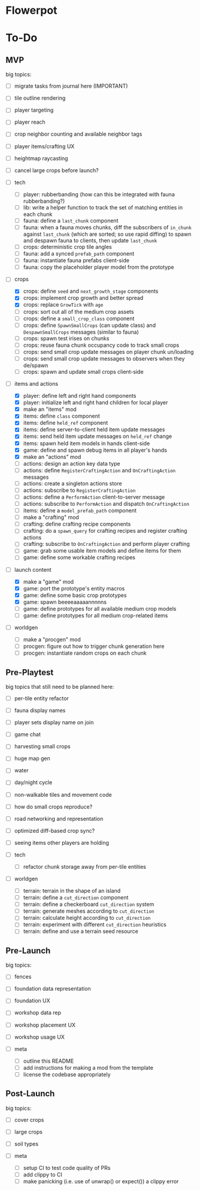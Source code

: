 # Flowerpot

# To-Do

## MVP

big topics:
- [ ] migrate tasks from journal here (IMPORTANT)
- [ ] tile outline rendering
- [ ] player targeting
- [ ] player reach
- [ ] crop neighbor counting and available neighbor tags
- [ ] player items/crafting UX
- [ ] heightmap raycasting
- [ ] cancel large crops before launch?

- [ ] tech
  - [ ] player: rubberbanding (how can this be integrated with fauna rubberbanding?)
  - [ ] lib: write a helper function to track the set of matching entities in each chunk
  - [ ] fauna: define a `last_chunk` component
  - [ ] fauna: when a fauna moves chunks, diff the subscribers of `in_chunk` against `last_chunk` (which are sorted; so use rapid diffing) to spawn and despawn fauna to clients, then update `last_chunk`
  - [ ] crops: deterministic crop tile angles
  - [ ] fauna: add a synced `prefab_path` component
  - [ ] fauna: instantiate fauna prefabs client-side
  - [ ] fauna: copy the placeholder player model from the prototype
- [ ] crops
  - [x] crops: define `seed` and `next_growth_stage` components
  - [x] crops: implement crop growth and better spread
  - [x] crops: replace `GrowTick` with `age`
  - [ ] crops: sort out all of the medium crop assets
  - [ ] crops: define a `small_crop_class` component
  - [ ] crops: define `SpawnSmallCrops` (can update class) and `DespawnSmallCrops` messages (similar to fauna)
  - [ ] crops: spawn test irises on chunks
  - [ ] crops: reuse fauna chunk occupancy code to track small crops
  - [ ] crops: send small crop update messages on player chunk un/loading
  - [ ] crops: send small crop update messages to observers when they de/spawn
  - [ ] crops: spawn and update small crops client-side
- [ ] items and actions
  - [x] player: define left and right hand components
  - [x] player: initialize left and right hand children for local player
  - [x] make an "items" mod
  - [x] items: define `class` component
  - [x] items: define `held_ref` component
  - [x] items: define server-to-client held item update messages
  - [x] items: send held item update messages on `held_ref` change
  - [x] items: spawn held item models in hands client-side
  - [x] game: define and spawn debug items in all player's hands
  - [x] make an "actions" mod
  - [ ] actions: design an action key data type
  - [ ] actions: define `RegisterCraftingAction` and `OnCraftingAction` messages
  - [ ] actions: create a singleton actions store
  - [ ] actions: subscribe to `RegisterCraftingAction`
  - [ ] actions: define a `PerformAction` client-to-server message
  - [ ] actions: subscribe to `PerformAction` and dispatch `OnCraftingAction`
  - [ ] items: define a `model_prefab_path` component
  - [ ] make a "crafting" mod
  - [ ] crafting: define crafting recipe components
  - [ ] crafting: do a `spawn_query` for crafting recipes and register crafting actions
  - [ ] crafting: subscribe to `OnCraftingAction` and perform player crafting
  - [ ] game: grab some usable item models and define items for them
  - [ ] game: define some workable crafting recipes
- [ ] launch content
  - [x] make a "game" mod
  - [x] game: port the prototype's entity macros
  - [x] game: define some basic crop prototypes
  - [x] game: spawn beeeeaaaaannnnns
  - [ ] game: define prototypes for all available medium crop models
  - [ ] game: define prototypes for all medium crop-related items
- [ ] worldgen
  - [ ] make a "procgen" mod
  - [ ] procgen: figure out how to trigger chunk generation here
  - [ ] procgen: instantiate random crops on each chunk

## Pre-Playtest

big topics that still need to be planned here:
- [ ] per-tile entity refactor
- [ ] fauna display names
- [ ] player sets display name on join
- [ ] game chat
- [ ] harvesting small crops
- [ ] huge map gen
- [ ] water
- [ ] day/night cycle
- [ ] non-walkable tiles and movement code
- [ ] how do small crops reproduce?
- [ ] road networking and representation
- [ ] optimized diff-based crop sync?
- [ ] seeing items other players are holding

- [ ] tech
  - [ ] refactor chunk storage away from per-tile entities
- [ ] worldgen
  - [ ] terrain: terrain in the shape of an island
  - [ ] terrain: define a `cut_direction` component
  - [ ] terrain: define a checkerboard `cut_direction` system
  - [ ] terrain: generate meshes according to `cut_direction`
  - [ ] terrain: calculate height according to `cut_direction`
  - [ ] terrain: experiment with different `cut_direction` heuristics
  - [ ] terrain: define and use a terrain seed resource

## Pre-Launch

big topics:
- [ ] fences
- [ ] foundation data representation
- [ ] foundation UX
- [ ] workshop data rep
- [ ] workshop placement UX
- [ ] workshop usage UX

- [ ] meta
  - [ ] outline this README
  - [ ] add instructions for making a mod from the template
  - [ ] license the codebase appropriately

## Post-Launch

big topics:
- [ ] cover crops
- [ ] large crops
- [ ] soil types

- [ ] meta
  - [ ] setup CI to test code quality of PRs
  - [ ] add clippy to CI
  - [ ] make panicking (i.e. use of unwrap() or expect()) a clippy error
